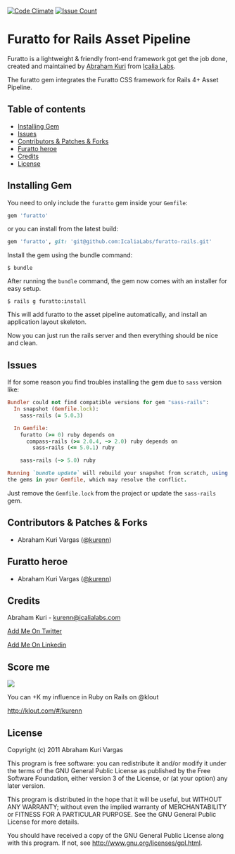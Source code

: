 [![Code Climate](https://codeclimate.com/repos/5713cf6fdf2b6b006800145e/badges/6058dc3b90a4791da621/gpa.svg)](https://codeclimate.com/repos/5713cf6fdf2b6b006800145e/feed)
[![Issue Count](https://codeclimate.com/repos/5713cf6fdf2b6b006800145e/badges/6058dc3b90a4791da621/issue_count.svg)](https://codeclimate.com/repos/5713cf6fdf2b6b006800145e/feed)

# Furatto for Rails Asset Pipeline

Furatto is a lightweight & friendly front-end framework got get the job done, created and maintained by [Abraham Kuri](https://twitter.com/kurenn) from [Icalia Labs](http://twitter.com/icalialabs).

The furatto gem integrates the Furatto CSS framework for Rails 4+ Asset Pipeline.

## Table of contents
- [Installing Gem](#installing-gem)
- [Issues](#issues)
- [Contributors & Patches & Forks](#contributors-&-patches-&-forks)
- [Furatto heroe](#furatto-heroe)
- [Credits](#credits)
- [License](#license)

## Installing Gem

You need to only include the `furatto` gem inside your `Gemfile`:

```ruby
gem 'furatto'
```

or you can install from the latest build:

```ruby
gem 'furatto', git: 'git@github.com:IcaliaLabs/furatto-rails.git'
```

Install the gem using the bundle command:

```console
$ bundle
```

After running the `bundle` command, the gem now comes with an installer for easy setup.

```console
$ rails g furatto:install
```

This will add furatto to the asset pipeline automatically, and install an application layout skeleton.

Now you can just run the rails server and then everything should be nice and clean.

## Issues

If for some reason you find troubles installing the gem due to `sass` version like:

```ruby
Bundler could not find compatible versions for gem "sass-rails":
  In snapshot (Gemfile.lock):
    sass-rails (= 5.0.3)

  In Gemfile:
    furatto (>= 0) ruby depends on
      compass-rails (>= 2.0.4, ~> 2.0) ruby depends on
        sass-rails (<= 5.0.1) ruby

    sass-rails (~> 5.0) ruby

Running `bundle update` will rebuild your snapshot from scratch, using only
the gems in your Gemfile, which may resolve the conflict.
```

Just remove the `Gemfile.lock` from the project or update the `sass-rails` gem.


## Contributors & Patches & Forks

- Abraham Kuri Vargas ([@kurenn](http://twitter.com/kurenn))


## Furatto heroe
- Abraham Kuri Vargas ([@kurenn](http://twitter.com/kurenn))


## Credits
Abraham Kuri - kurenn@icalialabs.com

[Add Me On Twitter](http://twitter.com/kurenn "Follow me")

[Add Me On Linkedin](http://www.linkedin.com/pub/abraham-kuri/26/a21/b41 "Add Me On Linkedin")

## Score me
<img src="https://addons.opera.com/media/extensions/55/14355/1.0.1-rev1/icons/icon_64x64.png"></img>

You can +K my influence in Ruby on Rails on @klout

http://klout.com/#/kurenn


## License
Copyright (c) 2011 Abraham Kuri Vargas

This program is free software: you can redistribute it and/or modify it under the terms of the GNU General Public License as published by the Free Software Foundation, either version 3 of the License, or (at your option) any later version.

This program is distributed in the hope that it will be useful, but WITHOUT ANY WARRANTY; without even the implied warranty of MERCHANTABILITY or FITNESS FOR A PARTICULAR PURPOSE. See the GNU General Public License for more details.

You should have received a copy of the GNU General Public License along with this program. If not, see http://www.gnu.org/licenses/gpl.html.
